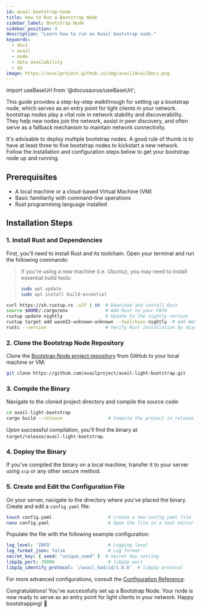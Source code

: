 ```yaml
---
id: avail-bootstrap-node
title: How to Run a Bootstrap Node
sidebar_label: Bootstrap Node
sidebar_position: 4
description: "Learn how to run an Avail bootstrap node."
keywords:
  - docs
  - avail
  - node
  - data availability
  - da
image: https://availproject.github.io/img/avail/AvailDocs.png
---
```

import useBaseUrl from '@docusaurus/useBaseUrl';

This guide provides a step-by-step walkthrough for setting up a bootstrap node, which serves as an entry point for light clients in your network.
bootstrap nodes play a vital role in network stability and discoverability. They help new nodes join the network, assist in peer discovery, and often serve as a fallback mechanism to maintain network connectivity. 

It's advisable to deploy multiple bootstrap nodes. A good rule of thumb is to have at least three to five bootstrap nodes to kickstart a new network. 
Follow the installation and configuration steps below to get your bootstrap node up and running.

## Prerequisites

- A local machine or a cloud-based Virtual Machine (VM)
- Basic familiarity with command-line operations
- Rust programming language installed

## Installation Steps

### 1. Install Rust and Dependencies

First, you'll need to install Rust and its toolchain. Open your terminal and run the following commands:

> If you're using a new machine (i.e. Ubuntu), you may need to install essential build tools:

> ```bash
> sudo apt update
> sudo apt install build-essential
> ```

```bash
curl https://sh.rustup.rs -sSf | sh  # Download and install Rust
source $HOME/.cargo/env              # Add Rust to your PATH
rustup update nightly                # Update to the nightly version
rustup target add wasm32-unknown-unknown --toolchain nightly  # Add WebAssembly target
rustc --version                      # Verify Rust installation by displaying the version
```

### 2. Clone the Bootstrap Node Repository

Clone the [Bootstrap Node project repository](https://github.com/availproject/avail-light-bootstrap/tree/main) 
from GitHub to your local machine or VM:

```bash
git clone https://github.com/availproject/avail-light-bootstrap.git
```

### 3. Compile the Binary

Navigate to the cloned project directory and compile the source code:

```bash
cd avail-light-bootstrap              
cargo build --release                 # Compile the project in release mode
```

Upon successful compilation, you'll find the binary at `target/release/avail-light-bootstrap`.

### 4. Deploy the Binary

If you've compiled the binary on a local machine, transfer it to your server using `scp` or any other secure method.

### 5. Create and Edit the Configuration File

On your server, navigate to the directory where you've placed the binary. Create and edit a `config.yaml` file:

```bash
touch config.yaml                     # Create a new config.yaml file
nano config.yaml                      # Open the file in a text editor
```

Populate the file with the following example configuration:

```yaml
log_level: 'INFO'                     # Logging level
log_format_json: false                # Log format
secret_key: { seed: "unique_seed" }  # Secret key setting
libp2p_port: 39000                    # libp2p port
libp2p_identify_protocol: '/avail_kad/id/1.0.0'  # libp2p protocol
```

For more advanced configurations, consult the [Configuration Reference](https://github.com/availproject/avail-light-bootstrap#config-reference).

Congratulations! You've successfully set up a Bootstrap Node. Your node is now ready to serve as an entry point for light clients in your network. Happy bootstrapping! 🚀

